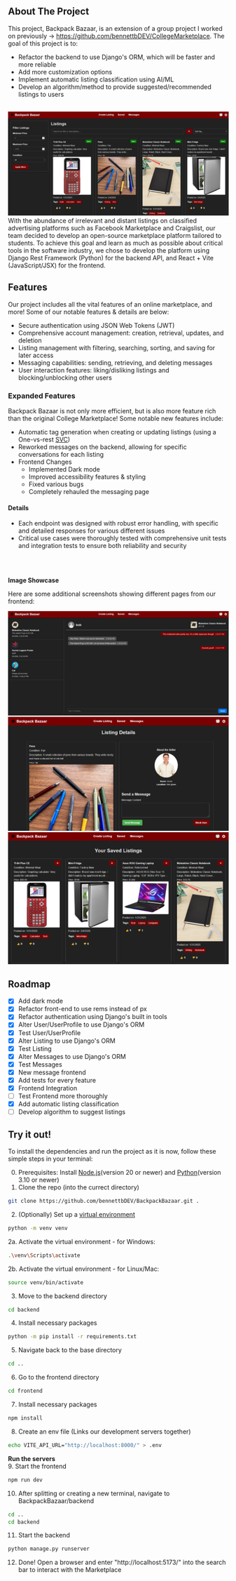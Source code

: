 <!-- ABOUT THE PROJECT -->
## About The Project
This project, Backpack Bazaar, is an extension of a group project I worked on previously -> https://github.com/bennettbDEV/CollegeMarketplace. The goal of this project is to: 
- Refactor the backend to use Django's ORM, which will be faster and more reliable
- Add more customization options
- Implement automatic listing classification using AI/ML
- Develop an algorithm/method to provide suggested/recommended listings to users

<br>

<div align="center">
  <a href="https://github.com/bennettbDEV/BackpackBazaar">
    <img src="README_Images/homepage_example.jpg" alt="Home Page">
  </a>
</div>
With the abundance of irrelevant and distant listings on classified advertising platforms such as Facebook Marketplace and Craigslist,
our team decided to develop an open-source marketplace platform tailored to students. To achieve this goal and learn as much as possible about
critical tools in the software industry, we chose to develop the platform using Django Rest Framework (Python) for the backend API, and React + Vite (JavaScript/JSX) for the frontend. 

## Features
Our project includes all the vital features of an online marketplace, and more! Some of our notable features & details are below:
- Secure authentication using JSON Web Tokens (JWT)
- Comprehensive account management: creation, retrieval, updates, and deletion
- Listing management with filtering, searching, sorting, and saving for later access
- Messaging capabilities: sending, retrieving, and deleting messages
- User interaction features: liking/disliking listings and blocking/unblocking other users

### Expanded Features
Backpack Bazaar is not only more efficient, but is also more feature rich than the original College Marketplace!
Some notable new features include:

- Automatic tag generation when creating or updating listings (using a One-vs-rest [SVC](https://scikit-learn.org/stable/modules/generated/sklearn.svm.SVC.html))
- Reworked messages on the backend, allowing for specific conversations for each listing
- Frontend Changes
    - Implemented Dark mode
    - Improved accessibility features & styling
    - Fixed various bugs
    - Completely rehauled the messaging page
<h4>Details</h4>

- Each endpoint was designed with robust error handling, with specific and detailed responses for various different issues
- Critical use cases were thoroughly tested with comprehensive unit tests and integration tests to ensure both reliability and security

<br/>
<br/>

**Image Showcase**

Here are some additional screenshots showing different pages from our frontend:
<div>
  <a>
    <img src="README_Images/revamped_messaging_page.jpg" alt="Revamped Messaging Page">
    <img src="README_Images/single_listing_page.png" alt="Single Listing Page">
    <img src="README_Images/saved_listings_page.png" alt="Saved Listing Page">
  </a>
</div>

## Roadmap

- [X] Add dark mode
- [X] Refactor front-end to use rems instead of px
- [X] Refactor authentication using Django's built in tools
- [X] Alter User/UserProfile to use Django's ORM
- [X] Test User/UserProfile
- [X] Alter Listing to use Django's ORM
- [X] Test Listing
- [X] Alter Messages to use Django's ORM
- [X] Test Messages
- [X] New message frontend
- [X] Add tests for every feature
- [X] Frontend Integration
- [ ] Test Frontend more thoroughly
- [X] Add automatic listing classification
- [ ] Develop algorithm to suggest listings

## Try it out!
To install the dependencies and run the project as it is now, follow these simple steps in your terminal:

0. Prerequisites:
Install [Node.js](https://nodejs.org/en/download/package-manager)(version 20 or newer) and [Python](https://www.python.org/downloads/)(version 3.10 or newer)
1. Clone the repo (into the currect directory)
```sh
git clone https://github.com/bennettbDEV/BackpackBazaar.git .
```
2. (Optionally) Set up a [virtual environment](https://www.freecodecamp.org/news/how-to-setup-virtual-environments-in-python/)
```sh
python -m venv venv
```
2a. Activate the virtual environment - for Windows:
```sh
.\venv\Scripts\activate
```
2b. Activate the virtual environment - for Linux/Mac:
```sh
source venv/bin/activate
```
3. Move to the backend directory 
```sh
cd backend
```
4. Install necessary packages
```sh
python -m pip install -r requirements.txt
```
5. Navigate back to the base directory
```sh
cd ..
```
6. Go to the frontend directory
```sh
cd frontend
```
7. Install necessary packages
```sh
npm install
```
8. Create an env file (Links our development servers together)
```sh
echo VITE_API_URL="http://localhost:8000/" > .env
```
**Run the servers** <br/>
9. Start the frontend
```sh
npm run dev
```
10. After splitting or creating a new terminal, navigate to BackpackBazaar/backend
```sh
cd ..
cd backend
```
11. Start the backend
```sh
python manage.py runserver
```
12. Done!
    Open a browser and enter "http://localhost:5173/" into the search bar to interact with the Marketplace
